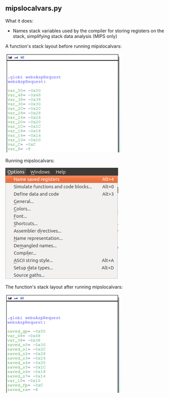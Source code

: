 mipslocalvars.py
----------------

What it does:

  * Names stack variables used by the compiler for storing registers on the stack, simplifying stack data analysis (MIPS only)

A function's stack layout before running mipslocalvars:

![Before mipslocalvars.py](../images/before_mipslocalvars.png)

Running mipslocalvars:

![Running mipslocalvars.py](../images/how_to_run_mipslocalvars.png)

The function's stack layout after running mipslocalvars:

![After mipslocalvars.py](../images/after_mipslocalvars.png)

